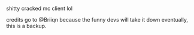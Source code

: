 shitty cracked mc client lol

credits go to @Briiqn because the funny devs will take it down eventually, this is a backup.
